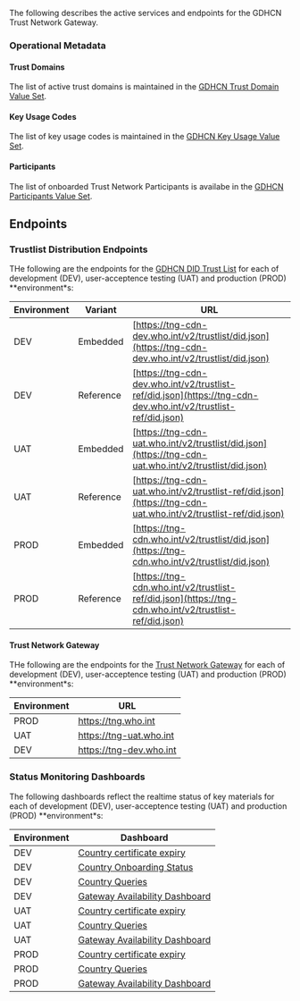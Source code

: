 

The following describes the active services and endpoints for the GDHCN Trust Network Gateway.

### Operational Metadata
#### Trust Domains

The list of active trust domains is maintained in the [GDHCN Trust Domain Value Set](ValueSet-WHO.TRUST.DOMAIN.html).


#### Key Usage Codes

The list of key usage codes is maintained in the [GDHCN Key Usage Value Set](ValueSet-WHO.TRUST.KEYUSAGE.html).


#### Participants

The list of onboarded Trust Network Participants is availabe in the  [GDHCN Participants Value Set](ValueSet-Participants.html).


## Endpoints

### Trustlist Distribution Endpoints

THe following are the endpoints for the [GDHCN DID Trust List](concepts_did_gdhcn.html) for each of development (DEV), user-acceptence testing (UAT) and production (PROD) **environment*s:

|  Environment   |      Variant         | URL                                                                                     |
|---------|------------|--------------------------------------------------------------------------------------------------------------|
|  DEV   |  Embedded    | [https://tng-cdn-dev.who.int/v2/trustlist/did.json](https://tng-cdn-dev.who.int/v2/trustlist/did.json)         |
|  DEV  | Reference  | [https://tng-cdn-dev.who.int/v2/trustlist-ref/did.json](https://tng-cdn-dev.who.int/v2/trustlist-ref/did.json) |
|   UAT   |  Embedded   | [https://tng-cdn-uat.who.int/v2/trustlist/did.json](https://tng-cdn-uat.who.int/v2/trustlist/did.json)         |
|    UAT   | Reference  | [https://tng-cdn-uat.who.int/v2/trustlist-ref/did.json](https://tng-cdn-uat.who.int/v2/trustlist-ref/did.json) |
|  PROD  |  Embedded   | [https://tng-cdn.who.int/v2/trustlist/did.json](https://tng-cdn.who.int/v2/trustlist/did.json)         |
| PROD | Reference  | [https://tng-cdn.who.int/v2/trustlist-ref/did.json](https://tng-cdn.who.int/v2/trustlist-ref/did.json) |



#### Trust Network Gateway 


THe following are the endpoints for the [Trust Network Gateway](concepts.html#trust-network-gateway-tng) for each of development (DEV), user-acceptence testing (UAT) and production (PROD) **environment*s:

| Environment | URL |
|-------------|-----|
| PROD |	 https://tng.who.int |
| UAT |	 https://tng-uat.who.int |
| DEV |	 https://tng-dev.who.int |




### Status Monitoring Dashboards

The following dashboards reflect the realtime status of key materials for each of development (DEV), user-acceptence testing (UAT) and production (PROD) **environment*s:


| Environment | Dashboard | 
|----------|--------------|
| DEV | [Country certificate expiry](https://tng-monitor-dev.who.int/grafana/d/dev-cert-expiry/dev-country-certificate-expiry) |
| DEV | [Country Onboarding Status](https://tng-monitor-dev.who.int/grafana/d/ddh0xqz9diio0c/dev-country-onboarding-status) |
| DEV | [Country Queries](https://tng-monitor-dev.who.int/grafana/d/dev-country-queries/dev-country-queries) |
| DEV | [Gateway Availability Dashboard](https://tng-monitor-dev.who.int/grafana/d/gw-availability/dev-gateway-availability-dashboard) |
| UAT | [Country certificate expiry](https://tng-monitor-uat.who.int/grafana/d/uat-cert-expiry/uat-country-certificate-expiry) |
| UAT | [Country Queries](https://tng-monitor-uat.who.int/grafana/d/uat-country-queries/uat-country-queries)  |
| UAT | [Gateway Availability Dashboard](https://tng-monitor-uat.who.int/grafana/d/c3ed3dbe-6cc0-4f16-8f0a-c7bcebd36420/uat-gateway-availability-dashboard) |
| PROD | [Country certificate expiry](https://tng-monitor.who.int/grafana/d/cert-expiry/prod-country-certificate-expiry) |
| PROD | [Country Queries](https://tng-monitor.who.int/grafana/d/prod-country-queries/prod-country-queries) |
| PROD | [Gateway Availability Dashboard](https://tng-monitor.who.int/grafana/d/gateway-availability/prod-gateway-availability-dashboard) |

